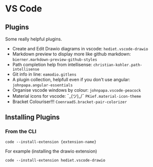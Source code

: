 # VS Code

## Plugins

Some really helpful plugins.

 - Create and Edit Drawio diagrams in vscode: ```hediet.vscode-drawio```
 - Markdown preview to display more like github markdown: ```bierner.markdown-preview-github-styles```
 - Path completion help from intellisense: ```christian-kohler.path-intellisense```
 - Git info in line: ```eamodio.gitlens```
 - A plugin collection, helpfull even if you don't use angular: ```johnpapa.angular-essentials```
 - Organise vscode windows by colour: ```johnpapa.vscode-peacock```
 - Material icons for vscode: ¯\_(ツ)_/¯ ```PKief.material-icon-theme```
 - Bracket Colouriser!!! ```CoenraadS.bracket-pair-colorizer```

## Installing Plugins

  ### From the CLI
  ```
  code --install-extension {extension-name}
  ```

  For example (installing the drawio extension)
  ```
  code --install-extension hediet.vscode-drawio
  ```
